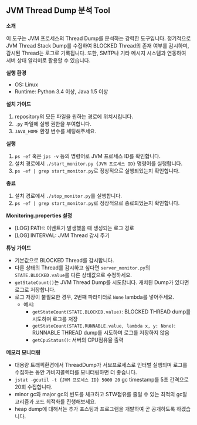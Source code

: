## JVM Thread Dump 분석 Tool

**소개**

이 도구는 JVM 프로세스의 Thread Dump를 분석하는 강력한 도구입니다. 정기적으로 JVM Thread Stack Dump를 수집하여 BLOCKED Thread의 존재 여부를 감시하며, 감시된 Thread는 로그로 기록됩니다. 또한, SMTP나 기타 메시지 시스템과 연동하여 서버 상태 알리미로 활용할 수 있습니다.

**실행 환경**
- OS: Linux
- Runtime: Python 3.4 이상, Java 1.5 이상

**설치 가이드**
1. repository의 모든 파일을 원하는 경로에 위치시킵니다.
2. `.py` 파일에 실행 권한을 부여합니다.
3. `JAVA_HOME` 환경 변수를 세팅해주세요.

**실행**
1. `ps -ef` 혹은 `jps -v` 등의 명령어로 JVM 프로세스 ID를 확인합니다.
2. 설치 경로에서 `./start_monitor.py {JVM 프로세스 ID}` 명령어를 실행합니다.
3. `ps -ef | grep start_monitor.py`로 정상적으로 실행되었는지 확인합니다.

**종료**
1. 설치 경로에서 `./stop_monitor.py`를 실행합니다.
2. `ps -ef | grep start_monitor.py`로 정상적으로 종료되었는지 확인합니다.

**Monitoring.properties 설정**
- [LOG] PATH: 이벤트가 발생했을 때 생성되는 로그 경로
- [LOG] INTERVAL: JVM Thread 감시 주기

**튜닝 가이드**
- 기본값으로 BLOCKED Thread를 감시합니다.
- 다른 상태의 Thread를 감시하고 싶다면 `server_monitor.py`의 `STATE.BLOCKED.value`를 다른 상태값으로 수정하세요.
- `getStateCount()`는 JVM Thread Dump를 시도합니다. 캐치된 Dump가 있다면 로그로 저장합니다.
- 로그 저장이 불필요한 경우, 2번째 파라미터로 `None` lambda를 넣어주세요.
  - 예시:
    - `getStateCount(STATE.BLOCKED.value)`: BLOCKED THREAD dump를 시도하며 로그를 저장
    - `getStateCount(STATE.RUNNABLE.value, lambda x, y: None)`: RUNNABLE THREAD dump를 시도하며 로그를 저장하지 않음
    - `getCpuStatus()`: 서버의 CPU점유율 출력

**메모리 모니터링**
- 대용량 트래픽환경에서 ThreadDump가 서브프로세스로 인터벌 실행되며 로그를 수집하는 동안 가비지콜렉터를 모니터링하면 더 좋습니다.
- `jstat -gcutil -t {JVM 프로세스 ID} 5000 20` gc timestamp를 5초 간격으로 20회 수집합니다.
- minor gc와 major gc의 빈도를 체크하고 STW점유를 줄일 수 있는 최적의 gc알고리즘과 코드 최적화를 진행해보세요.
- heap dump에 대해서는 추가 포스팅과 프로그램을 개발하여 곧 공개하도록 하겠습니다.
